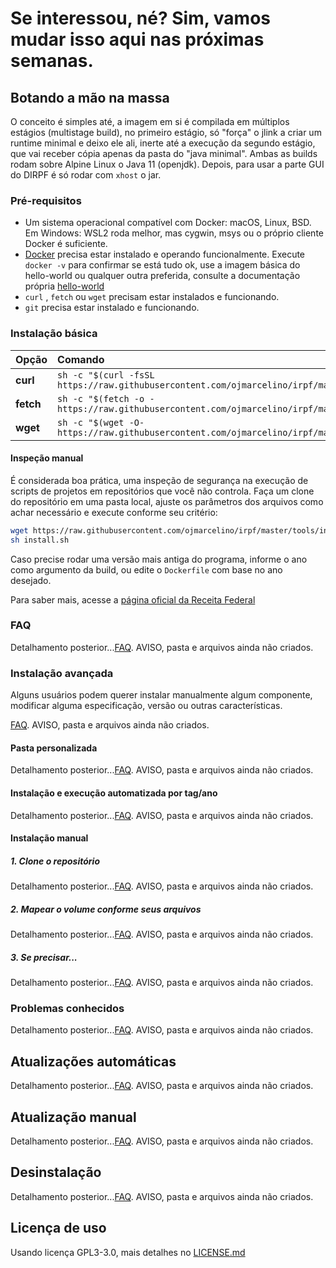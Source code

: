 # Se interessou, né? Sim, vamos mudar isso aqui nas próximas semanas.

## Botando a mão na massa

O conceito é simples até, a imagem em si é compilada em múltiplos estágios (multistage build), no primeiro estágio, só "força" o jlink a criar um runtime minimal e deixo ele ali, inerte até a execução da segundo estágio, que vai receber cópia apenas da pasta do "java minimal". Ambas as builds rodam sobre Alpine Linux o Java 11 (openjdk). Depois, para usar a parte GUI do DIRPF é só rodar com `xhost` o jar.


### Pré-requisitos

- Um sistema operacional compatível com Docker: macOS, Linux, BSD. Em Windows: WSL2 roda melhor, mas cygwin, msys ou o próprio cliente Docker é suficiente.
- [Docker](https://www.docker.com) precisa estar instalado e operando funcionalmente. Execute `docker -v` para confirmar se está tudo ok, use a imagem básica do hello-world ou qualquer outra preferida, consulte a documentação própria [hello-world](https://hub.docker.com/_/hello-world)
- `curl` , `fetch` ou `wget` precisam estar instalados e funcionando.
- `git` precisa estar instalado e funcionando.

### Instalação básica

| Opção     | Comando                                                                                      |
|:----------|:---------------------------------------------------------------------------------------------|
| **curl**  | `sh -c "$(curl -fsSL https://raw.githubusercontent.com/ojmarcelino/irpf/master/runtime.sh)"` |
| **fetch** | `sh -c "$(fetch -o - https://raw.githubusercontent.com/ojmarcelino/irpf/master/runtime.sh)"` |
| **wget**  | `sh -c "$(wget -O- https://raw.githubusercontent.com/ojmarcelino/irpf/master/runtime.sh)"`   |

#### Inspeção manual

É considerada boa prática, uma inspeção de segurança na execução de scripts de projetos em repositórios que você não controla. Faça um clone do repositório em uma pasta local, ajuste os parâmetros dos arquivos como achar necessário e execute conforme seu critério:

```sh
wget https://raw.githubusercontent.com/ojmarcelino/irpf/master/tools/install.sh
sh install.sh
```

Caso precise rodar uma versão mais antiga do programa, informe o ano como argumento da build, ou edite o `Dockerfile` com base no ano desejado.

Para saber mais, acesse a [página oficial da Receita Federal](https://www.gov.br/receitafederal/pt-br/centrais-de-conteudo/download/pgd/dirpf)

### FAQ

Detalhamento posterior...[FAQ](https://github.com/ojmarcelino/irpf/wiki/FAQ). AVISO, pasta e arquivos ainda não criados.

### Instalação avançada

Alguns usuários podem querer instalar manualmente algum componente, modificar alguma especificação, versão ou outras características.

[FAQ](https://github.com/ojmarcelino/irpf/wiki/FAQ). AVISO, pasta e arquivos ainda não criados.

#### Pasta personalizada

Detalhamento posterior...[FAQ](https://github.com/ojmarcelino/irpf/wiki/FAQ). AVISO, pasta e arquivos ainda não criados.

#### Instalação e execução automatizada por tag/ano

Detalhamento posterior...[FAQ](https://github.com/ojmarcelino/irpf/wiki/FAQ). AVISO, pasta e arquivos ainda não criados.

#### Instalação manual

##### 1. Clone o repositório

Detalhamento posterior...[FAQ](https://github.com/ojmarcelino/irpf/wiki/FAQ). AVISO, pasta e arquivos ainda não criados.

##### 2. Mapear o volume conforme seus arquivos

Detalhamento posterior...[FAQ](https://github.com/ojmarcelino/irpf/wiki/FAQ). AVISO, pasta e arquivos ainda não criados.

##### 3. Se precisar...

Detalhamento posterior...[FAQ](https://github.com/ojmarcelino/irpf/wiki/FAQ). AVISO, pasta e arquivos ainda não criados.

### Problemas conhecidos

Detalhamento posterior...[FAQ](https://github.com/ojmarcelino/irpf/wiki/FAQ). AVISO, pasta e arquivos ainda não criados.

## Atualizações automáticas

Detalhamento posterior...[FAQ](https://github.com/ojmarcelino/irpf/wiki/FAQ). AVISO, pasta e arquivos ainda não criados.

## Atualização manual

Detalhamento posterior...[FAQ](https://github.com/ojmarcelino/irpf/wiki/FAQ). AVISO, pasta e arquivos ainda não criados.

## Desinstalação

Detalhamento posterior...[FAQ](https://github.com/ojmarcelino/irpf/wiki/FAQ). AVISO, pasta e arquivos ainda não criados.

## Licença de uso

Usando licença GPL3-3.0, mais detalhes no [LICENSE.md](https://github.com/ojmarcelino/irpf/blob/main/LICENSE.md)
